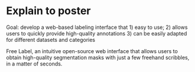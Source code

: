 # Explain to poster   

Goal: develop a web-based labeling interface that 1) easy to use; 2) allows users to quickly provide high-quality annotations 3) can be easily adapted for different datasets and categories     

Free Label, an intuitive open-source web interface that allows users to obtain high-quality segmentation masks with just a few freehand scribbles, in a matter of seconds.     


